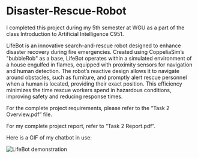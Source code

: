# Disaster-Rescue-Robot

I completed this project during my 5th semester at WGU as a part of the class Introduction to Artificial Intelligence C951.

LifeBot is an innovative search-and-rescue robot designed to enhance disaster recovery during fire emergencies. Created using CoppeliaSim’s "bubbleRob" as a base, LifeBot operates within a simulated environment of a house engulfed in flames, equipped with proximity sensors for navigation and human detection. The robot’s reactive design allows it to navigate around obstacles, such as furniture, and promptly alert rescue personnel when a human is located, providing their exact position. This efficiency minimizes the time rescue workers spend in hazardous conditions, improving safety and reducing response times.

For the complete project requirements, please refer to the “Task 2 Overview.pdf” file.

For my complete project report, refer to “Task 2 Report.pdf”.

Here is a GIF of my chatbot in use:

![LifeBot demonstration](./1.gif)

